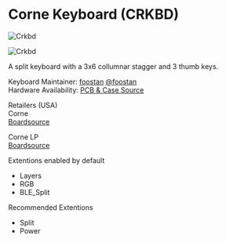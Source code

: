 # Corne Keyboard (CRKBD)

![Crkbd](https://boardsource.imgix.net/a90342e3-caa0-467c-bebd-d17f031d5210.jpg?raw=true)

![Crkbd](https://boardsource.imgix.net/9cbd31b7-3b37-42c6-919e-3be35a2578f6.jpg?raw=true)

A split keyboard with a 3x6 collumnar stagger and 3 thumb keys.

Keyboard Maintainer: [foostan](https://github.com/foostan/) [@foostan](https://twitter.com/foostan)  
Hardware Availability: [PCB & Case Source](https://github.com/foostan/crkbd)  

Retailers (USA)  
Corne  
[Boardsource](https://boardsource.xyz/store/5ecc0f81eee64242946c988f)  

Corne LP  
[Boardsource](https://boardsource.xyz/store/5f2efc462902de7151495057)  

Extentions enabled by default  
- Layers
- RGB
- BLE_Split

Recommended Extentions
- Split
- Power
